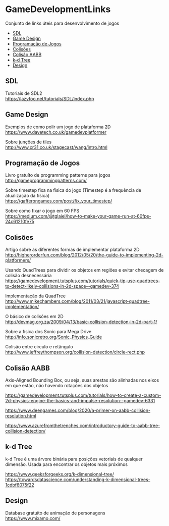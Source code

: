 # GameDevelopmentLinks
Conjunto de links úteis para desenvolvimento de jogos

- [SDL](#sdl)
- [Game Design](#game-design)
- [Programação de Jogos](#programação-de-jogos)
- [Colisões](#colisões)
- [Colisão AABB](#colisão-aabb)
- [k-d Tree](#k-d-tree)
- [Design](#design)


## **SDL**
Tutoriais de SDL2  
https://lazyfoo.net/tutorials/SDL/index.php  

## **Game Design**
Exemplos de como polir um jogo de plataforma 2D  
https://www.davetech.co.uk/gamedevplatformer  

Sobre junções de tiles  
http://www.cr31.co.uk/stagecast/wang/intro.html  

## **Programação de Jogos**
Livro gratuíto de programming patterns para jogos  
http://gameprogrammingpatterns.com/  

Sobre timestep fixa na física do jogo (Timestep é a frequência de atualização da física)  
https://gafferongames.com/post/fix_your_timestep/  

Sobre como fixar o jogo em 60 FPS  
https://medium.com/@tglaiel/how-to-make-your-game-run-at-60fps-24c61210fe75  

## **Colisões**
Artigo sobre as diferentes formas de implementar plataforma 2D  
http://higherorderfun.com/blog/2012/05/20/the-guide-to-implementing-2d-platformers/  

Usando QuadTrees para dividir os objetos em regiões e evitar checagem de colisão desnecessária  
https://gamedevelopment.tutsplus.com/tutorials/quick-tip-use-quadtrees-to-detect-likely-collisions-in-2d-space--gamedev-374  

Implementação da QuadTree  
http://www.mikechambers.com/blog/2011/03/21/javascript-quadtree-implementation/  

O básico de colisões em 2D  
http://devmag.org.za/2009/04/13/basic-collision-detection-in-2d-part-1/  

Sobre a física dos Sonic para Mega Drive  
http://info.sonicretro.org/Sonic_Physics_Guide  

Colisão entre circulo e retângulo  
http://www.jeffreythompson.org/collision-detection/circle-rect.php  

## **Colisão AABB**  
Axis-Aligned Bounding Box, ou seja, suas arestas são alinhadas nos eixos em que estão, não havendo rotações dos objetos  

https://gamedevelopment.tutsplus.com/tutorials/how-to-create-a-custom-2d-physics-engine-the-basics-and-impulse-resolution--gamedev-6331

https://www.deengames.com/blog/2020/a-primer-on-aabb-collision-resolution.html

https://www.azurefromthetrenches.com/introductory-guide-to-aabb-tree-collision-detection/


## **k-d Tree**  
k-d Tree é uma árvore binária para posições vetoriais de qualquer dimensão. Usada para encontrar os objetos mais próximos  

https://www.geeksforgeeks.org/k-dimensional-tree/
https://towardsdatascience.com/understanding-k-dimensional-trees-1cdbf6075f22

## **Design**
Database gratuíto de animação de personagens  
https://www.mixamo.com/  